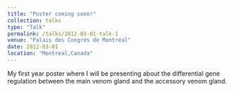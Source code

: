 ```yaml
---
title: "Poster coming soon!"
collection: talks
type: "Talk"
permalink: /talks/2012-03-01-talk-1
venue: "Palais des Congrès de Montréal"
date: 2012-03-01
location: "Montreal,Canada"
---
```


My first year poster where I will be presenting about the differential gene regulation between the main venom gland and the accessory venom gland.
